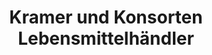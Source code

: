 ---
title: "Kramer und Konsorten Lebensmittelhändler"
url: /kemberg/kramer-und-konsorten-lebensmittelhaendler/
shop: Lebensmittel
---